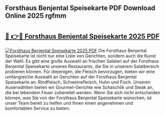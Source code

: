 ## Forsthaus Benjental Speisekarte PDF Download Online 2025 rgfmm

# <h2><a href="http://gc8n2m.nevu.top/?p=Forsthaus+Benjental+Speisekarte">🔗 👉🔴 Forsthaus Benjental Speisekarte 2025 PDF</a></h2>

[![Forsthaus Benjental Speisekarte 2025 PDF](https://i.imgur.com/dBaPXMq.png)](http://gc8n2m.nevu.top/?p=Forsthaus+Benjental+Speisekarte)
Die Forsthaus Benjental Speisekarte ist nicht nur eine Liste von Gerichten, sondern auch die Kunst der Wahl. Es gibt eine große Auswahl an frischen Salaten auf der Forsthaus Benjental Speisekarte unseres Restaurants, die Sie in unserem Salatbereich probieren können. Für diejenigen, die Fleisch bevorzugen, bieten wir eine umfangreiche Auswahl an Gerichten auf der Forsthaus Benjental Speisekarte an: Rindfleisch, Schweinefleisch, Huhn und Fisch. Unseren Auserwählten bieten wir Gourmet-Gerichte wie Schaschlik und Steak an, die bei lebendem Feuer zubereitet werden. Wenn Sie sich nicht entscheiden können, was Sie von der Forsthaus Benjental Speisekarte wünschen, ist unser Team bereit zu helfen und Ihnen einen angenehmen und komfortablen Service zu bieten.

